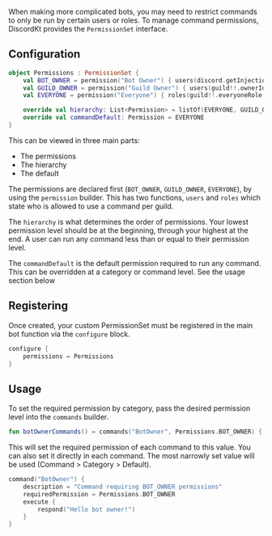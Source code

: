 When making more complicated bots, you may need to restrict commands to only be run by certain users or roles. To manage command permissions, DiscordKt provides the `PermissionSet` interface.

## Configuration

```kotlin
object Permissions : PermissionSet {
    val BOT_OWNER = permission("Bot Owner") { users(discord.getInjectionObjects<Configuration>().botOwner) }
    val GUILD_OWNER = permission("Guild Owner") { users(guild!!.ownerId) }
    val EVERYONE = permission("Everyone") { roles(guild!!.everyoneRole.id) }

    override val hierarchy: List<Permission> = listOf(EVERYONE, GUILD_OWNER, BOT_OWNER)
    override val commandDefault: Permission = EVERYONE
}
```

This can be viewed in three main parts:

- The permissions
- The hierarchy
- The default

The permissions are declared first (`BOT_OWNER`, `GUILD_OWNER`, `EVERYONE`), by using the `permission` builder. This has two functions, `users` and `roles` which state who is allowed to use a command per guild.

The `hierarchy` is what determines the order of permissions. Your lowest permission level should be at the beginning, through your highest at the end. A user can run any command less than or equal to their permission level.

The `commandDefault` is the default permission required to run any command. This can be overridden at a category or command level. See the usage section below

## Registering

Once created, your custom PermissionSet must be registered in the main bot function via the `configure` block.

```kotlin
configure {
    permissions = Permissions
}
```

## Usage

To set the required permission by category, pass the desired permission level into the `commands` builder.

```kotlin
fun botOwnerCommands() = commands("BotOwner", Permissions.BOT_OWNER) { ... }
```

This will set the required permission of each command to this value. You can also set it directly in each command. The most narrowly set value will be used (Command > Category > Default).

```kotlin
command("BotOwner") {
    description = "Command requiring BOT_OWNER permissions"
    requiredPermission = Permissions.BOT_OWNER
    execute {
        respond("Hello bot owner!")
    }
}
```
